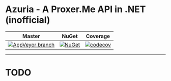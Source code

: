 # Azuria - A Proxer.Me API in .NET (inofficial)

Master | NuGet | Coverage
------ | ----- | -------- 
[![AppVeyor branch](https://img.shields.io/appveyor/ci/InfiniteSoul/Azuria/master.svg?maxAge=2592000?style=flat-square)](https://ci.appveyor.com/project/InfiniteSoul/azuria/branch/master) | [![NuGet](https://img.shields.io/nuget/v/Azuria.svg?style=flat-square)](https://www.nuget.org/packages/Azuria) | [![codecov](https://codecov.io/gh/InfiniteSoul/Azuria/branch/master/graph/badge.svg)](https://codecov.io/gh/InfiniteSoul/Azuria)

---

# TODO #

